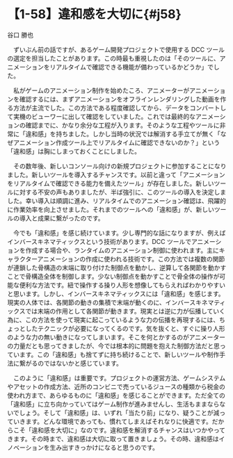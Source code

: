 # 【1-58】違和感を大切に{#j58}

<div class="author">谷口 勝也</div>

　ずいぶん前の話ですが、あるゲーム開発プロジェクトで使用する DCC ツールの選定を担当したことがあります。この時最も重視したのは「そのツールに、アニメーションをリアルタイムで確認できる機能が備わっているかどうか」でした。

　私がゲームのアニメーション制作を始めたころ、アニメーターがアニメーションを確認するには、まずアニメーションをオフラインレンダリングした動画を作る方法が主流でした。この方法である程度確認してから、データをコンバートして実機のビューワーに出して確認をしていました。これでは最終的なアニメーションの確認までに、かなり余分な工程が入ります。そのような工程やツールに非常に「違和感」を持ちました。しかし当時の状況では解消する手立てが無く「なぜアニメーション作成ツール上でリアルタイムに確認できないのか？」という「違和感」は胸にしまっておくことにしました。

　その数年後、新しいコンソール向けの新規プロジェクトに参加することになりました。新しいツールを導入するチャンスです。以前と違って「アニメーションをリアルタイムで確認できる能力を備えたツール」が存在しました。新しいツールに対する不安の声もありましたが、半ば強引に、このツールの導入を決定しました。幸い導入は順調に進み、リアルタイムでのアニメーション確認は、飛躍的に作業効率を向上させました。それまでのツールへの「違和感」が、新しいツールの導入と成果に繋がったのです。

　今でも「違和感」を感じ続けています。少し専門的な話になりますが、例えばインバースキネマティックスという技術があります。DCC ツールでアニメーションを作成する場合や、ランタイムのアニメーション制御に使われます。主にキャラクターアニメーションの作成に使われる技術です。この方法では複数の関節が連鎖した骨構造の末端に取り付けた制御点を動かし、逆算して各関節を動かすことで骨構造全体を制御します。少ない制御点を動かすことで骨全体の操作が可能な便利な方法です。紐で操作する操り人形を想像してもらえればわかりやすいと思います。しかし、インバースキネマティックスには「違和感」を感じます。現実の人体では、各関節の動きの集積で末端が動くのに、インバースキネマティックスでは末端の作用として各関節が動きます。現実とは逆に力が伝播していく為に、この方法を使って現実に起こっているような力の伝播を再現するには、ちょっとしたテクニックが必要になってくるのです。気を抜くと、すぐに操り人形のような力の無い動きになってしまいます。そこを何とかするのがアニメーターの力量だとも思ってきましたが、今では根本的に問題を抱えた制御方法だと思っています。この「違和感」も捨てずに持ち続けることで、新しいツールや制作手法に繋がるのではないかと感じています。

　このように「違和感」は重要です。プロジェクトの運営方法、ゲームシステムやアセットの作成方法、近所のコンビニで売っているジュースの種類から税金の使われ方まで、あらゆるものに「違和感」を感じることができます。ただ全ての「違和感」に立ち向かっていてはゲーム制作が進みませんし、生活もままならないでしょう。そして「違和感」は、いずれ「当たり前」になり、疑うことが減っていきます。どんな環境であっても、慣れてしまえばそれなりに快適です。だからこそ「違和感を大切に」なのです。違和感を解消するチャンスはいつかやってきます。その時まで、違和感は大切に取って置きましょう。その時、違和感はイノベーションを生み出すきっかけになると思うのです。
